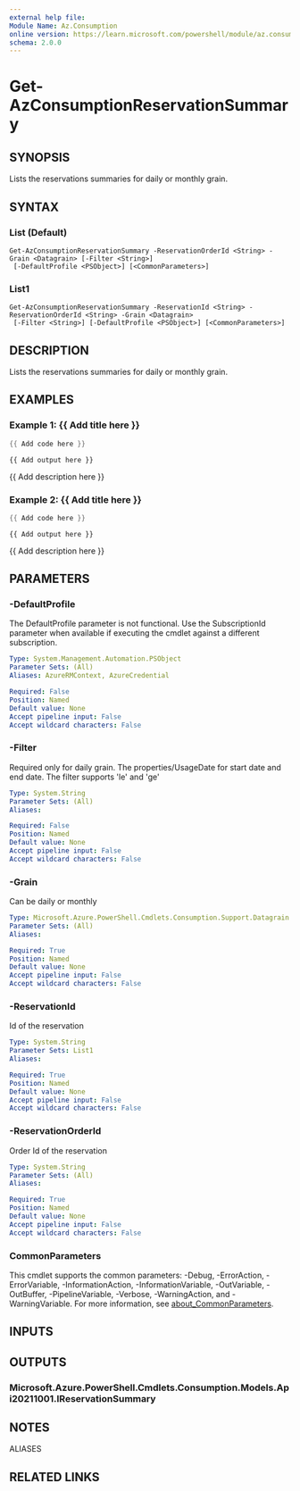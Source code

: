 ```yaml
---
external help file:
Module Name: Az.Consumption
online version: https://learn.microsoft.com/powershell/module/az.consumption/get-azconsumptionreservationsummary
schema: 2.0.0
---
```


# Get-AzConsumptionReservationSummary

## SYNOPSIS
Lists the reservations summaries for daily or monthly grain.

## SYNTAX

### List (Default)
```
Get-AzConsumptionReservationSummary -ReservationOrderId <String> -Grain <Datagrain> [-Filter <String>]
 [-DefaultProfile <PSObject>] [<CommonParameters>]
```

### List1
```
Get-AzConsumptionReservationSummary -ReservationId <String> -ReservationOrderId <String> -Grain <Datagrain>
 [-Filter <String>] [-DefaultProfile <PSObject>] [<CommonParameters>]
```

## DESCRIPTION
Lists the reservations summaries for daily or monthly grain.

## EXAMPLES

### Example 1: {{ Add title here }}
```powershell
{{ Add code here }}
```

```output
{{ Add output here }}
```

{{ Add description here }}

### Example 2: {{ Add title here }}
```powershell
{{ Add code here }}
```

```output
{{ Add output here }}
```

{{ Add description here }}

## PARAMETERS

### -DefaultProfile
The DefaultProfile parameter is not functional.
Use the SubscriptionId parameter when available if executing the cmdlet against a different subscription.

```yaml
Type: System.Management.Automation.PSObject
Parameter Sets: (All)
Aliases: AzureRMContext, AzureCredential

Required: False
Position: Named
Default value: None
Accept pipeline input: False
Accept wildcard characters: False
```

### -Filter
Required only for daily grain.
The properties/UsageDate for start date and end date.
The filter supports 'le' and 'ge'

```yaml
Type: System.String
Parameter Sets: (All)
Aliases:

Required: False
Position: Named
Default value: None
Accept pipeline input: False
Accept wildcard characters: False
```

### -Grain
Can be daily or monthly

```yaml
Type: Microsoft.Azure.PowerShell.Cmdlets.Consumption.Support.Datagrain
Parameter Sets: (All)
Aliases:

Required: True
Position: Named
Default value: None
Accept pipeline input: False
Accept wildcard characters: False
```

### -ReservationId
Id of the reservation

```yaml
Type: System.String
Parameter Sets: List1
Aliases:

Required: True
Position: Named
Default value: None
Accept pipeline input: False
Accept wildcard characters: False
```

### -ReservationOrderId
Order Id of the reservation

```yaml
Type: System.String
Parameter Sets: (All)
Aliases:

Required: True
Position: Named
Default value: None
Accept pipeline input: False
Accept wildcard characters: False
```

### CommonParameters
This cmdlet supports the common parameters: -Debug, -ErrorAction, -ErrorVariable, -InformationAction, -InformationVariable, -OutVariable, -OutBuffer, -PipelineVariable, -Verbose, -WarningAction, and -WarningVariable. For more information, see [about_CommonParameters](http://go.microsoft.com/fwlink/?LinkID=113216).

## INPUTS

## OUTPUTS

### Microsoft.Azure.PowerShell.Cmdlets.Consumption.Models.Api20211001.IReservationSummary

## NOTES

ALIASES

## RELATED LINKS

